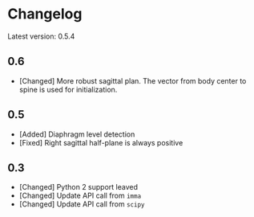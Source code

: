 # Changelog

Latest version: 0.5.4
## 0.6
* [Changed] More robust sagittal plan. The vector from body center to spine is used for initialization.

## 0.5
* [Added] Diaphragm level detection
* [Fixed] Right sagittal half-plane is always positive 

## 0.3

* [Changed] Python 2 support leaved
* [Changed] Update API call from `imma`
* [Changed] Update API call from `scipy`